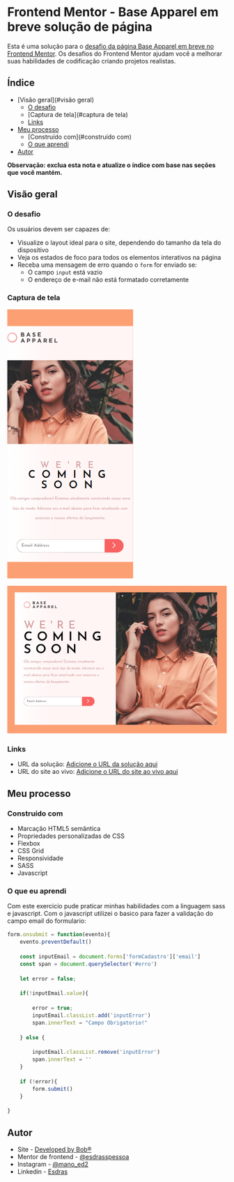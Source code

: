 # Frontend Mentor - Base Apparel em breve solução de página

Esta é uma solução para o [desafio da página Base Apparel em breve no Frontend Mentor](https://www.frontendmentor.io/challenges/base-apparel-coming-soon-page-5d46b47f8db8a7063f9331a0). Os desafios do Frontend Mentor ajudam você a melhorar suas habilidades de codificação criando projetos realistas.

## Índice

- [Visão geral](#visão geral)
  - [O desafio](#the-challenge)
  - [Captura de tela](#captura de tela)
  - [Links](#links)
- [Meu processo](#meu-processo)
  - [Construído com](#construído com)
  - [O que aprendi](#o-que-aprendi)
- [Autor](#autor)

**Observação: exclua esta nota e atualize o índice com base nas seções que você mantém.**

## Visão geral

### O desafio

Os usuários devem ser capazes de:

- Visualize o layout ideal para o site, dependendo do tamanho da tela do dispositivo
- Veja os estados de foco para todos os elementos interativos na página
- Receba uma mensagem de erro quando o `form` for enviado se:
  - O campo `input` está vazio
  - O endereço de e-mail não está formatado corretamente

### Captura de tela

![](./design/mobile-responsive-image.png)

![](./design/desktop-image.png) 

### Links

- URL da solução: [Adicione o URL da solução aqui](https://your-solution-url.com)
- URL do site ao vivo: [Adicione o URL do site ao vivo aqui](https://your-live-site-url.com)

## Meu processo

### Construído com

- Marcação HTML5 semântica
- Propriedades personalizadas de CSS
- Flexbox
- CSS Grid
- Responsividade
- SASS
- Javascript

### O que eu aprendi

Com este exercicio pude praticar minhas habilidades com a linguagem sass e javascript. Com o javascript utilizei o basico para fazer a validação do campo email do formulario:

``` js
form.onsubmit = function(evento){
    evento.preventDefault()

    const inputEmail = document.forms['formCadastro']['email']
    const span = document.querySelector('#erro')

    let error = false;
    
    if(!inputEmail.value){

        error = true;
        inputEmail.classList.add('inputError')
        span.innerText = "Campo Obrigatorio!"

    } else {
        
        inputEmail.classList.remove('inputError')
        span.innerText = ''
    }

    if (!error){
        form.submit()
    }

}
```

## Autor

- Site - [Developed by Bob®](https://esdrasspessoa.github.io/)
- Mentor de frontend - [@esdrasspessoa](https://www.frontendmentor.io/profile/esdrasspessoa)
- Instagram - [@mano_ed2](https://www.instagram.com/mano_ed2/)
- Linkedin - [Esdras](https://www.linkedin.com/in/esdrasspessoa/)



